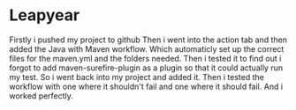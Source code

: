 # Leapyear
Firstly i pushed my project to github
Then i went into the action tab and then added the Java with Maven workflow. 
Which automaticly set up the correct files for the maven.yml and the folders needed.
Then i tested it to find out i forgot to add maven-surefire-plugin as a plugin so that it could actually run my test.
So i went back into my project and added it.
Then i tested the workflow with one where it shouldn't fail and one where it should fail.
And i worked perfectly.
